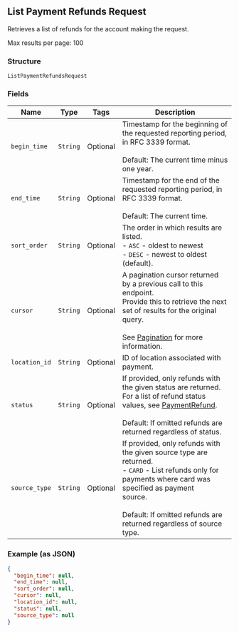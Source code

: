 ## List Payment Refunds Request

Retrieves a list of refunds for the account making the request.

Max results per page: 100

### Structure

`ListPaymentRefundsRequest`

### Fields

| Name | Type | Tags | Description |
|  --- | --- | --- | --- |
| `begin_time` | `String` | Optional | Timestamp for the beginning of the requested reporting period, in RFC 3339 format.<br><br>Default: The current time minus one year. |
| `end_time` | `String` | Optional | Timestamp for the end of the requested reporting period, in RFC 3339 format.<br><br>Default: The current time. |
| `sort_order` | `String` | Optional | The order in which results are listed.<br>- `ASC` - oldest to newest<br>- `DESC` - newest to oldest (default). |
| `cursor` | `String` | Optional | A pagination cursor returned by a previous call to this endpoint.<br>Provide this to retrieve the next set of results for the original query.<br><br>See [Pagination](https://developer.squareup.com/docs/basics/api101/pagination) for more information. |
| `location_id` | `String` | Optional | ID of location associated with payment. |
| `status` | `String` | Optional | If provided, only refunds with the given status are returned. <br>For a list of refund status values, see [PaymentRefund](./models/payment-refund.md).<br><br>Default: If omitted refunds are returned regardless of status. |
| `source_type` | `String` | Optional | If provided, only refunds with the given source type are returned. <br>- `CARD` - List refunds only for payments where card was specified as payment <br>source.<br><br>Default: If omitted refunds are returned regardless of source type. |

### Example (as JSON)

```json
{
  "begin_time": null,
  "end_time": null,
  "sort_order": null,
  "cursor": null,
  "location_id": null,
  "status": null,
  "source_type": null
}
```

